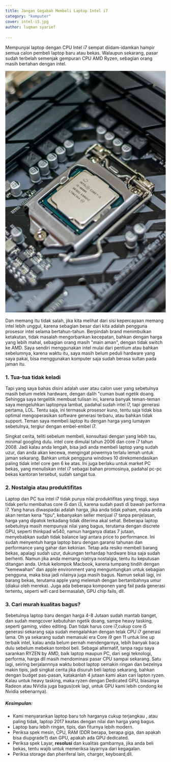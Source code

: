 ```yaml
---
title: Jangan Gegabah Membeli Laptop Intel i7 
category: "komputer"
cover: intel-i5.jpg
author: luqman syarief

---
```


Mempunyai laptop dengan CPU Intel i7 sempat diidam-idamkan hampir semua calon pembeli laptop baru atau bekas. Walaupun sekarang, pasar sudah terbelah semenjak gempuran CPU AMD Ryzen, sebagian orang masih bertahan dengan intel.

![intel core i5](./intel-i5.jpg "prosesor inter core")

Dan memang itu tidak salah, jika kita melihat dari sisi kepercayaan memang intel lebih unggul, karena sebagian besar dari kita adalah pengguna prosesor intel selama bertahun-tahun. Berpindah brand menimbulkan ketakutan, tidak masalah mengorbankan kecepatan, bahkan dengan harga yang lebih mahal, sebagian orang masih "main aman", dengan tidak switch ke AMD. Saya sendiri menggunakan intel mulai dari pentium atau bahkan sebelumnya, karena waktu itu, saya masih belum peduli hardware yang saya pakai, bisa menggunakan komputer saja sudah berasa sultan pada jaman itu.

### 1. Tua-tua tidak keladi

Tapi yang saya bahas disini adalah user atau calon user yang sebetulnya masih belum melek hardware, dengan dalih "cuman buat ngetik doang. Sehingga saya tergelitik membuat tulisan ini, karena banyak teman-teman saya mengeluhkan laptopnya lambat, padahal sudah intel i7, tapi generasi pertama, LOL. Tentu saja, ini termasuk prosesor kuno, tentu saja tidak bisa optimal mengoperasikan software generasi terbaru, atau bahkan tidak support. Teman saya membeli laptop itu dengan harga yang lumayan sebetulnya, tergiur dengan embel-embel i7.

Singkat cerita, teliti sebelum membeli, konsultasi dengan yang lebih tau, minimal googling dulu. intel core dimulai tahun 2006 dan core i7 tahun 2008. Jadi kalau anda lengah, bisa jadi anda membeli laptop yang sudah uzur, dan anda akan kecewa, mengingat powernya terlalu lemah untuk jaman sekarang. Bahkan untuk pengguna windows 10 direkomendasikan paling tidak intel core gen 6 ke atas. Ini juga berlaku untuk market PC bekas, yang menuliskan intel i7 sebagai bahan promosinya, padahal pc-pc bekas kantoran tersebut, sudah sangat tua.

### 2. Nostalgia atau produktifitas 

Laptop dan PC tua intel i7 tidak punya nilai produktifitas yang tinggi, saya tidak perlu membahas core i5 dan i3, karena sudah pasti di bawah performa i7. Yang harus diwaspadai adalah harga, jika anda tidak paham, maka anda akan rentan kena "tipu", kebanyakan seller menjual i7 tanpa penjelasan, harga yang dipatok terkadang tidak diterima akal sehat. Beberapa laptop sebetulnya masih mempunyai nilai yang bagus, terutama dengan discrete GPU, seperti thinkpad w540,  namun harganya diatas 7 jutaan, menyebabkan sudah tidak balance lagi antara price to performance. Ini sudah menyentuh harga laptop baru dengan garansi tahunan dan performance yang  gahar dan kekinian. Tetap ada resiko membeli barang bekas, apalagi sudah uzur, dukungan terhardap hardware bisa saja sudah berhenti. Namun jika anda memang niatnya nostalgia, tentu itu keputusan ditangan anda. Untuk kelompok Macbook, karena tumpang tindih dengan "kemewahan" dan apple environment yang menguntungkan untuk sebagian pengguna, maka bisa jadi nilainya juga masih bagus. Namun sekali lagi, ini barang bekas, terutama apple yang melemah dengan bertambahnya umur (diakui oleh mereka). Juga ada beberapa komponen yang fail pada generasi tertentu, seperti wifi card bermasalah, GPU chip fails, dll. 

### 3. Cari murah kualitas bagus?

Sebetulnya laptop baru dengan harga 4-8 Jutaan sudah mantab banget, dan sudah mengcover kebutuhan ngetik doang, sampe heavy tasking, seperti gaming, video editing. Dan tidak harus core  i7,cukup core  i5 generasi sekarang saja sudah mengalahkan dengan telak CPU i7 generasi lama. Oh ya sekarang sudah memasuki era Core i9 gen 11 untuk line up terbaik intel, kalau anda belum pernah mendengarnya, lebih banyak baca dulu sebelum mebekan tombol beli. Sebagai alternatif, tanpa ragu saya sarankan RYZEN by AMD, baik laptop maupun PC, dari segi teknologi, performa, harga dll masih mendominasi pasar CPU sampai sekarang. Satu lagi, seiring berjalannnya waktu bobot laptop semakin ringan dan bezelnya makin tipis, jadi singkat cerita jika disuruh beli laptop sekarang, bahkan dengan budget pas-pasan, katakanlah 4 jutaan kami akan cari lapton ryzen. Kalau untuk heavy tasking, maka ryzen dengan Dedicated GPU, biasanya Radeon atau NVidia juga bagus(cek lagi, untuk GPU kami lebih condong ke Nvidia sebenarnya).

##### Kesimpulan:

- Kami menyarankan laptop baru toh harganya cukup terjangkau , atau paling tidak,  laptop 2017 keatas dengan nilai dan harga yang bagus.
- Laptop baru lebih ringan, tipis, dan fiturnya lebih modern. 
- Periksa spek mesin, CPU, RAM (DDR berapa, berapa giga, dan apakah bisa diupgrade?) dan GPU, apakah ada GPU dedicated.
- Periksa spek Layar, **resolusi** dan kualitas gambarnya, jika anda beli bekas, tentu wajib untuk memeriksa layarnya dari kegagalan.
- Periksa storage dan pheriferal lain, charger, keyboard,dll. 